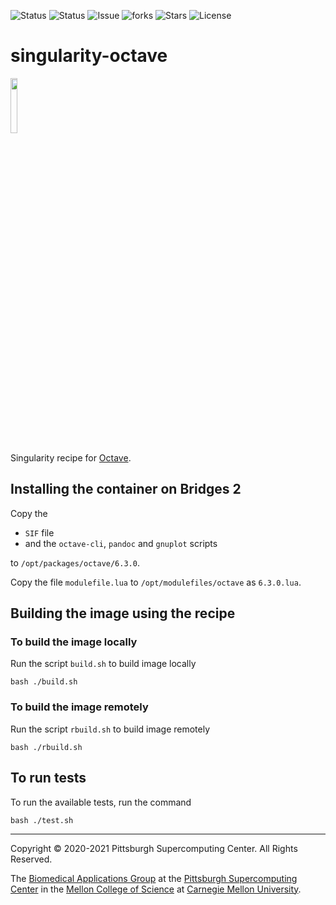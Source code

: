 ![Status](https://github.com/pscedu/singularity-octave/actions/workflows/main.yml/badge.svg)
![Status](https://github.com/pscedu/singularity-octave/actions/workflows/pretty.yml/badge.svg)
![Issue](https://img.shields.io/github/issues/pscedu/singularity-octave)
![forks](https://img.shields.io/github/forks/pscedu/singularity-octave)
![Stars](https://img.shields.io/github/stars/pscedu/singularity-octave)
![License](https://img.shields.io/github/license/pscedu/singularity-octave)

# singularity-octave
<img src="https://upload.wikimedia.org/wikipedia/commons/thumb/6/6a/Gnu-octave-logo.svg/1920px-Gnu-octave-logo.svg.png" width="15%">

Singularity recipe for [Octave](https://www.gnu.org/software/octave/).

## Installing the container on Bridges 2
Copy the

* `SIF` file
* and the `octave-cli`, `pandoc` and `gnuplot` scripts

to `/opt/packages/octave/6.3.0`.

Copy the file `modulefile.lua` to `/opt/modulefiles/octave` as `6.3.0.lua`.

## Building the image using the recipe

### To build the image locally
Run the script `build.sh` to build image locally

```
bash ./build.sh
````

### To build the image remotely
Run the script `rbuild.sh` to build image remotely

```
bash ./rbuild.sh
```

## To run tests
To run the available tests, run the command

```
bash ./test.sh
```

---
Copyright © 2020-2021 Pittsburgh Supercomputing Center. All Rights Reserved.

The [Biomedical Applications Group](https://www.psc.edu/biomedical-applications/) at the [Pittsburgh Supercomputing Center](http://www.psc.edu) in the [Mellon College of Science](https://www.cmu.edu/mcs/) at [Carnegie Mellon University](http://www.cmu.edu).
